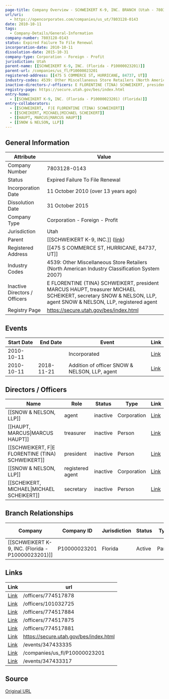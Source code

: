 ```yaml
---
page-title: Company Overview - SCHWEIKERT K-9, INC. BRANCH (Utah - 7803128-0143)
url/uri:
  - https://opencorporates.com/companies/us_ut/7803128-0143
date: 2010-10-11
tags:
  - Company-Details/General-Information
company-number: 7803128-0143
status: Expired Failure To File Renewal
incorporation-date: 2010-10-11
dissolution-date: 2015-10-31
company-type: Corporation - Foreign - Profit
jurisdiction: Utah
parent-name: [[SCHWEIKERT K-9, INC. (Florida - P10000023201)]]
parent-url: /companies/us_fl/P10000023201
registered-address: [[475 S COMMERCE ST, HURRICANE, 84737, UT]]
industry-codes: 4539: Other Miscellaneous Store Retailers (North American Industry Classification System 2007)
inactive-directors-/-officers: E FLORENTINE (TINA) SCHWEIKERT, president MARCUS HAUPT, treasurer MICHAEL SCHEIKERT, secretary SNOW & NELSON, LLP, agent SNOW & NELSON, LLP, registered agent
registry-page: https://secure.utah.gov/bes/index.html
entry-home:
  - [[SCHWEIKERT K-9, INC. (Florida - P10000023201) (Florida)]]
entry-collaborators:
  - [[SCHWEIKERT,  F|E FLORENTINE (TINA) SCHWEIKERT]]
  - [[SCHEIKERT, MICHAEL|MICHAEL SCHEIKERT]]
  - [[HAUPT, MARCUS|MARCUS HAUPT]]
  - [[SNOW & NELSON, LLP]]
---
```


## General Information
| Attribute          | Value                                       |
|--------------------|---------------------------------------------|
| Company Number     | 7803128-0143                                |
| Status             | Expired Failure To File Renewal             |
| Incorporation Date | 11 October 2010 (over 13 years ago)         |
| Dissolution Date   | 31 October 2015                             |
| Company Type       | Corporation - Foreign - Profit              |
| Jurisdiction       | Utah                                        |
| Parent             | [[SCHWEIKERT K-9, INC.]] ([link](/companies/us_fl/P10000023201)) |
| Registered Address | [[475 S COMMERCE ST, HURRICANE, 84737, UT]] |
| Industry Codes     | 4539: Other Miscellaneous Store Retailers (North American Industry Classification System 2007) |
| Inactive Directors / Officers | E FLORENTINE (TINA) SCHWEIKERT, president MARCUS HAUPT, treasurer MICHAEL SCHEIKERT, secretary SNOW & NELSON, LLP, agent SNOW & NELSON, LLP, registered agent |
| Registry Page      | https://secure.utah.gov/bes/index.html      |

## Events

| Start Date | End Date   | Event                                                   | Link |
|------------|------------|-------------------------------------------------------|------|
| 2010-10-11 |            | Incorporated                                            | [Link](https://opencorporates.com/events/347433335) |
| 2010-10-11 | 2018-11-21 | Addition of officer SNOW & NELSON, LLP, agent           | [Link](https://opencorporates.com/events/347433317) |

## Directors / Officers
| Name                 | Role            | Status     | Type        | Link |
|----------------------|-----------------|------------|-------------|------|
| [[SNOW & NELSON, LLP]] | agent           | inactive   | Corporation | [Link](https://opencorporates.com/officers/101032725) |
| [[HAUPT, MARCUS\|MARCUS HAUPT]] | treasurer       | inactive   | Person      | [Link](https://opencorporates.com/officers/774517875) |
| [[SCHWEIKERT,  F\|E FLORENTINE (TINA) SCHWEIKERT]] | president       | inactive   | Person      | [Link](https://opencorporates.com/officers/774517878) |
| [[SNOW & NELSON, LLP]] | registered agent | inactive   | Corporation | [Link](https://opencorporates.com/officers/774517881) |
| [[SCHEIKERT, MICHAEL\|MICHAEL SCHEIKERT]] | secretary       | inactive   | Person      | [Link](https://opencorporates.com/officers/774517884) |

## Branch Relationships
| Company                       | Company ID            | Jurisdiction         | Status   | Type       | Link                                | Start Date   | End Date     | Statement Link                      |
|--------------------------------|----------------------|----------------------|----------|------------|-------------------------------------|--------------|--------------|-------------------------------------|
| [[SCHWEIKERT K-9, INC. (Florida - P10000023201)]] | P10000023201         | Florida              | Active   | Parent     | [Link](https://opencorporates.com/companies/us_fl/P10000023201) | 16 Mar 2010  | N/A          | [Statement](https://opencorporates.com/statements/330978177) |

## Links
| Link   | url                            
|--------|--------------------------------|
| [Link](/officers/774517878) |/officers/774517878           |
| [Link](/officers/101032725) |/officers/101032725           |
| [Link](/officers/774517884) |/officers/774517884           |
| [Link](/officers/774517875) |/officers/774517875           |
| [Link](/officers/774517881) |/officers/774517881           |
| [Link](https://secure.utah.gov/bes/index.html) |https://secure.utah.gov/bes/index.html|
| [Link](/events/347433335) |/events/347433335             |
| [Link](/companies/us_fl/P10000023201) |/companies/us_fl/P10000023201 |
| [Link](/events/347433317) |/events/347433317             |

## Source
[Original URL](https://opencorporates.com/companies/us_ut/7803128-0143)
